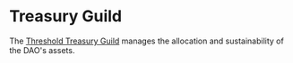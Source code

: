 # Treasury Guild

The [Threshold Treasury Guild](https://thresholdnetwork.notion.site/Treasury-Guild-7b50c4d66c0a4f93991cc64352d6ce73) manages the allocation and sustainability of the DAO's assets.

